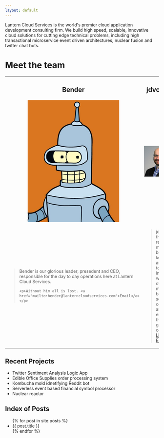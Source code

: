 ```yaml
---
layout: default
---
```

Lantern Cloud Services is the world's premier cloud application development consulting firm.  We build high speed, scalable, innovative cloud solutions for cutting edge technical problems, including high transactional microservice event driven architectures, nuclear fusion and twitter chat bots.  

# Meet the team

<table >
<tr align="center">
  <td><h2>Bender</h2></td>
  <td><h2>jdvcDev</h2></td>
</tr>
<tr align="center">
  <td><img src="./media/bender.jpg" width="300"/></td>
  <td><img src="./media/jc.jpg" width="300"/></td>
</tr>
<tr>
  <td>
  <blockquote>
    <p>Bender is our glorious leader, presedent and CEO, responsible for the day to day operations here at Lantern Cloud Services.</p>

    <p>Without him all is lost. <a href="mailto:bender@lanterncloudservices.com">Email</a></p>
  </blockquote>
  </td>
  <td>
  <blockquote>
    <p>jdvDev is the lowly resident meat bag.  We keep him around to interface with the other meat bags, serve coffee and empty the garbage collector. <a href="https://www.linkedin.com/in/jason-cook-4486b61/">LinkedIn</a> <a href="mailto:jason.cook@lanterncloudservices.com">Email</a>.</p>
  </blockquote>
  </td>
</tr>
</table>

## Recent Projects

* Twitter Sentiment Analysis Logic App
* Edible Office Supplies order processing system
* Kombucha mold idnetifying Reddit bot
* Serverless event based financial symbol processor
* Nuclear reactor

## Index of Posts

<ul>
  {% for post in site.posts %}
    <li>
      <a href="{{ post.url }}">{{ post.title }}</a>
    </li>
  {% endfor %}
</ul>